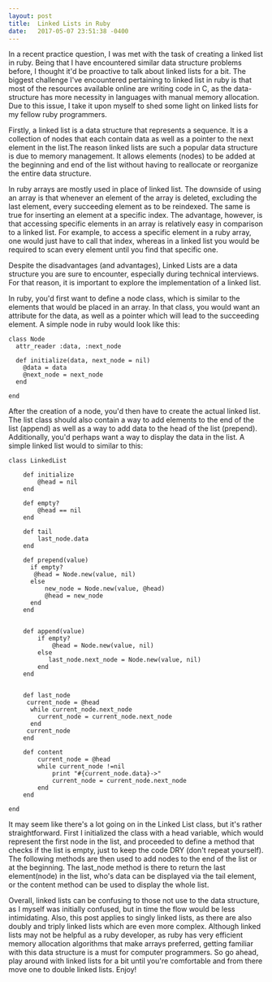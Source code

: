 ```yaml
---
layout: post
title:  Linked Lists in Ruby
date:   2017-05-07 23:51:38 -0400
---
```



In a recent practice question, I was met with the task of creating a linked list in ruby.  Being that I have encountered similar data structure problems before, I thought it'd be proactive to talk about linked lists for a bit.  The biggest challenge I've encountered pertaining to linked list in ruby is that most of the resources available online are writing code in C, as the data-structure has more necessity in languages with manual memory allocation. Due to this issue, I take it upon myself to shed some light on linked lists for my fellow ruby programmers.

Firstly, a linked list is a data structure that represents a sequence. It is a collection of nodes that each contain data as well as a pointer to the next element in the list.The reason linked lists are such a popular data structure is due to memory management. It allows elements (nodes) to be added at the beginning and end of the list without having to reallocate or reorganize the entire data structure.

In ruby arrays are mostly used in place of linked list. The downside of using an array is that whenever an element of the array is deleted, excluding the last element, every succeeding element as to be reindexed. The same is true for inserting an element at a specific index. The advantage, however, is that accessing specific elements in an array is relatively easy in comparison to a linked list. For example, to access a specific element in a ruby array, one would just have to call that index, whereas in a linked list you would be required to scan every element until you find that specific one.

Despite the disadvantages (and advantages),  Linked Lists are a data structure you are sure to encounter, especially during technical interviews. For that reason, it is important to explore the implementation of a linked list.

In ruby, you'd first want to define a node class, which is similar to the elements that would be placed in an array. In that class, you would want an attribute for the data, as well as a pointer which will lead to the succeeding element. A simple node in ruby would look like this:

```
class Node
  attr_reader :data, :next_node
  
  def initialize(data, next_node = nil)
    @data = data
    @next_node = next_node
  end

end
```

After the creation of a node, you'd then have to create the actual linked list. The list class should also contain a way to add elements to the end of the list (append) as well as a way to add data to the head of the list (prepend). Additionally, you'd perhaps want a way to display the data in the list. A simple linked list would to similar to this:

```
class LinkedList

    def initialize
        @head = nil
    end
    
    def empty?
        @head == nil 
    end
    
    def tail
        last_node.data
    end
    
    def prepend(value)
      if empty?
       @head = Node.new(value, nil)
      else
          new_node = Node.new(value, @head)
          @head = new_node
      end
    end
        

    def append(value)
        if empty?
            @head = Node.new(value, nil)
        else
           last_node.next_node = Node.new(value, nil)
        end
    end

        
    def last_node
     current_node = @head
      while current_node.next_node
        current_node = current_node.next_node
      end
     current_node
    end
    
    def content
        current_node = @head
        while current_node !=nil
            print "#{current_node.data}->"
            current_node = current_node.next_node
        end
    end
 
end
```

It may seem like there's a lot going on in the Linked List class, but it's rather straightforward. First I initialized the class with a head variable, which would represent the first node in the list, and proceeded to define a method that checks if the list is empty, just to keep the code DRY (don't repeat yourself). The following methods are then used to add nodes to the end of the list or at the beginning.  The last_node method is there to return the last element(node) in the list, who's data can be displayed via the tail element, or the content method can be used to display the whole list.

Overall, linked lists can be confusing to those not use to the data structure, as I myself was initially confused, but in time the flow would be less intimidating. Also, this post applies to singly linked lists, as there are also doubly and triply linked lists which are even more complex.  Although linked lists may not be helpful as a ruby developer, as ruby has very efficient memory allocation algorithms that make arrays preferred, getting familiar with this data structure is a must for computer programmers. So go ahead, play around with linked lists for a bit until you're comfortable and from there move one to double linked lists.  Enjoy!

